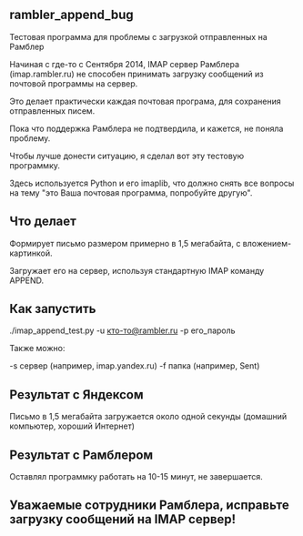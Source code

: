 rambler_append_bug
------------------

Тестовая программа для проблемы с загрузкой отправленных на Рамблер

Начиная с где-то с Сентября 2014, IMAP сервер Рамблера (imap.rambler.ru) не способен принимать загрузку сообщений из почтовой программы на сервер.

Это делает практически каждая почтовая програма, для сохранения отправленных писем.

Пока что поддержка Рамблера не подтвердила, и кажется, не поняла проблему.

Чтобы лучше донести ситуацию, я сделал вот эту тестовую программку.

Здесь используется Python и его imaplib, что должно снять все вопросы на тему "это Ваша почтовая программа, попробуйте другую".

Что делает
------------------

Формирует письмо размером примерно в 1,5 мегабайта, с вложением-картинкой.

Загружает его на сервер, используя стандартную IMAP команду APPEND.

Как запустить
------------------

./imap_append_test.py -u кто-то@rambler.ru -p его_пароль

Также можно:

-s сервер (например, imap.yandex.ru)
-f папка (например, Sent)

Результат с Яндексом
------------------

Письмо в 1,5 мегабайта загружается около одной секунды (домашний компьютер, хороший Интернет)

Результат с Рамблером
------------------

Оставлял программку работать на 10-15 минут, не завершается.

Уважаемые сотрудники Рамблера, исправьте загрузку сообщений на IMAP сервер!
------------------

